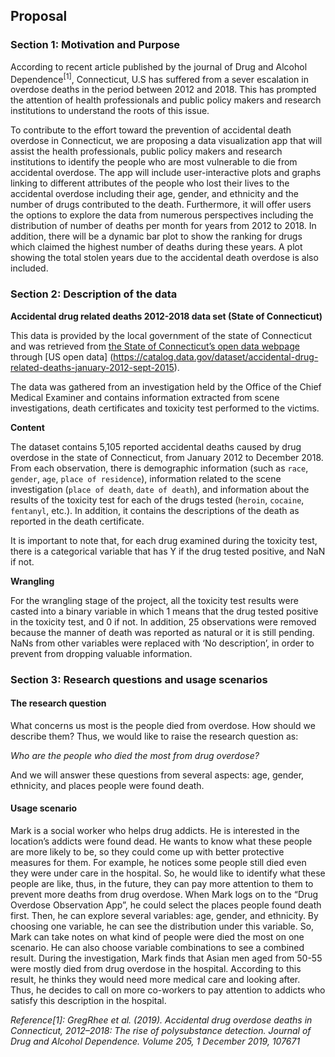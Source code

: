 ## Proposal
### Section 1: Motivation and Purpose
According to recent article published by the journal of Drug and Alcohol Dependence<sup>[1]</sup>, Connecticut, U.S has suffered from a sever escalation in overdose deaths in the period between 2012 and 2018. This has prompted the attention of health professionals and public policy makers and research institutions to understand the roots of this issue.

To contribute to the effort toward the prevention of accidental death overdose in Connecticut, we are proposing a data visualization app that will assist the health professionals, public policy makers and research institutions to identify the people who are most vulnerable to die from accidental overdose.  The app will include user-interactive plots and graphs linking to different attributes of the people who lost their lives to the accidental overdose including their age, gender, and ethnicity and the number of drugs contributed to the death. Furthermore, it will offer users the options to explore the data from numerous perspectives including the distribution of number of deaths per month for years from 2012 to 2018. In addition, there will be a dynamic bar plot to show the ranking for drugs which claimed the highest number of deaths during these years. A plot showing the total stolen years due to the accidental death overdose is also included.
 
### Section 2:  Description of the data
**Accidental drug related deaths 2012-2018 data set (State of Connecticut)**

This data is provided by the local government of the state of Connecticut and was retrieved from [the State of Connecticut’s open data webpage](https://data.ct.gov/) through [US open data] (https://catalog.data.gov/dataset/accidental-drug-related-deaths-january-2012-sept-2015). 

The data was gathered from an investigation held by the Office of the Chief Medical Examiner and contains information extracted from scene investigations, death certificates and toxicity test performed to the victims.

**Content**

The dataset contains 5,105 reported accidental deaths caused by drug overdose in the state of Connecticut, from January 2012 to December 2018. From each observation, there is demographic information (such as `race`, `gender`, `age`, `place of residence`), information related to the scene investigation (`place of death`, `date of death`), and information about the results of the toxicity test for each of the drugs tested (`heroin`, `cocaine`, `fentanyl`, etc.). In addition, it contains the descriptions of the death as reported in the death certificate.

It is important to note that, for each drug examined during the toxicity test, there is a categorical variable that has Y if the drug tested positive, and NaN if not.


**Wrangling**

For the wrangling stage of the project, all the toxicity test results were casted into a binary variable in which 1 means that the drug tested positive in the toxicity test, and 0 if not. In addition, 25 observations were removed because the manner of death was reported as natural or it is still pending. NaNs from other variables were replaced with ‘No description’, in order to prevent from dropping valuable information.

### Section 3: Research questions and usage scenarios
#### The research question
What concerns us most is the people died from overdose. How should we describe them? Thus, we would like to raise the research question as:

*Who are the people who died the most from drug overdose?*

And we will answer these questions from several aspects: age, gender, ethnicity, and places people were found death.

#### Usage scenario
Mark is a social worker who helps drug addicts. He is interested in the location’s addicts were found dead. He wants to know what these people are more likely to be, so they could come up with better protective measures for them. For example, he notices some people still died even they were under care in the hospital. So, he would like to identify what these people are like, thus, in the future, they can pay more attention to them to prevent more deaths from drug overdose. When Mark logs on to the “Drug Overdose Observation App”, he could select the places people found death first. Then, he can explore several variables: age, gender, and ethnicity. By choosing one variable, he can see the distribution under this variable. So, Mark can take notes on what kind of people were died the most on one scenario. He can also choose variable combinations to see a combined result. During the investigation, Mark finds that Asian men aged from 50-55 were mostly died from drug overdose in the hospital. According to this result, he thinks they would need more medical care and looking after. Thus, he decides to call on more co-workers to pay attention to addicts who satisfy this description in the hospital.




*Reference[1]: GregRhee et al. (2019). Accidental drug overdose deaths in Connecticut, 2012–2018: The rise of polysubstance detection. Journal of Drug and Alcohol Dependence. Volume 205, 1 December 2019, 107671*

